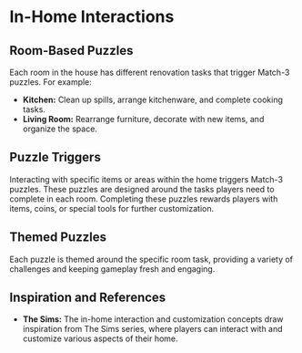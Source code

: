 # In-Home Interactions

## Room-Based Puzzles
Each room in the house has different renovation tasks that trigger Match-3 puzzles. For example:
- **Kitchen:** Clean up spills, arrange kitchenware, and complete cooking tasks.
- **Living Room:** Rearrange furniture, decorate with new items, and organize the space.

## Puzzle Triggers
Interacting with specific items or areas within the home triggers Match-3 puzzles. These puzzles are designed around the tasks players need to complete in each room. Completing these puzzles rewards players with items, coins, or special tools for further customization.

## Themed Puzzles
Each puzzle is themed around the specific room task, providing a variety of challenges and keeping gameplay fresh and engaging.

## Inspiration and References
- **The Sims:** The in-home interaction and customization concepts draw inspiration from The Sims series, where players can interact with and customize various aspects of their home.
